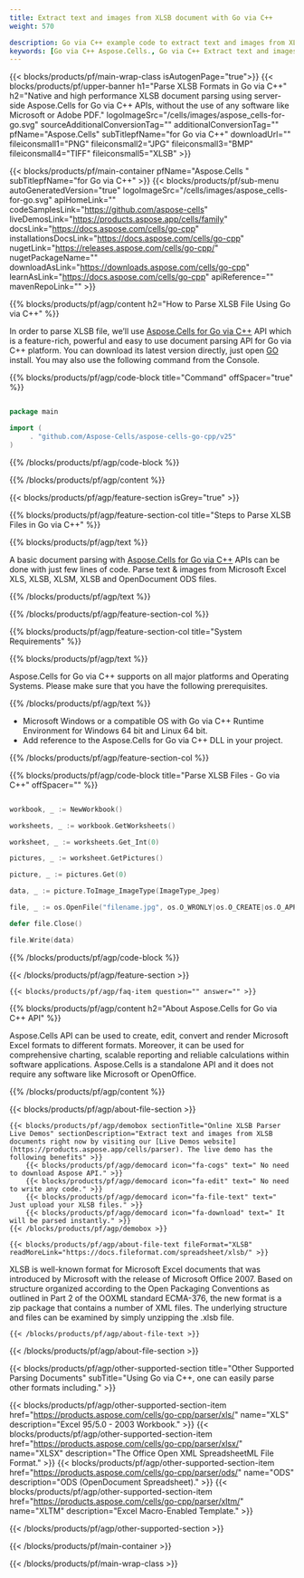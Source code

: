 ```yaml
---
title: Extract text and images from XLSB document with Go via C++
weight: 570

description: Go via C++ example code to extract text and images from XLSB file on Go via C++ Runtime Environment for Windows 64 bit and Linux 64 bit.
keywords: [Go via C++ Aspose.Cells., Go via C++ Extract text and images from XLSB file., Go via C++ How to Parse XLSB File., Go via C++ Extract text from XLSB file., Extract images from XLSB file using Go via C++]
---
```


{{< blocks/products/pf/main-wrap-class isAutogenPage="true">}}
{{< blocks/products/pf/upper-banner h1="Parse XLSB Formats in Go via C++" h2="Native and high performance XLSB document parsing using server-side Aspose.Cells for Go via C++ APIs, without the use of any software like Microsoft or Adobe PDF." logoImageSrc="/cells/images/aspose_cells-for-go.svg" sourceAdditionalConversionTag="" additionalConversionTag="" pfName="Aspose.Cells" subTitlepfName="for Go via C++" downloadUrl="" fileiconsmall1="PNG" fileiconsmall2="JPG" fileiconsmall3="BMP" fileiconsmall4="TIFF" fileiconsmall5="XLSB" >}}

{{< blocks/products/pf/main-container pfName="Aspose.Cells " subTitlepfName="for Go via C++" >}}
{{< blocks/products/pf/sub-menu autoGeneratedVersion="true" logoImageSrc="/cells/images/aspose_cells-for-go.svg" apiHomeLink="" codeSamplesLink="https://github.com/aspose-cells" liveDemosLink="https://products.aspose.app/cells/family" docsLink="https://docs.aspose.com/cells/go-cpp" installationsDocsLink="https://docs.aspose.com/cells/go-cpp" nugetLink="https://releases.aspose.com/cells/go-cpp/" nugetPackageName="" downloadAsLink="https://downloads.aspose.com/cells/go-cpp" learnAsLink="https://docs.aspose.com/cells/go-cpp" apiReference="" mavenRepoLink="" >}}

{{% blocks/products/pf/agp/content h2="How to Parse XLSB File Using Go via C++" %}}

 In order to parse XLSB file, we’ll use [Aspose.Cells for Go via C++](https://products.aspose.com/cells/go-cpp) API which is a feature-rich, powerful and easy to use document parsing API for Go via C++ platform. You can download its latest version directly, just open [GO](https://releases.aspose.com/cells/go-cpp/) install. You may also use the following command from the Console.

{{% blocks/products/pf/agp/code-block title="Command" offSpacer="true" %}}

```go

package main

import (
     . "github.com/Aspose-Cells/aspose-cells-go-cpp/v25"
)

```

{{% /blocks/products/pf/agp/code-block %}}

{{% /blocks/products/pf/agp/content %}}

{{< blocks/products/pf/agp/feature-section isGrey="true" >}}

{{% blocks/products/pf/agp/feature-section-col title="Steps to Parse XLSB Files in Go via C++" %}}

{{% blocks/products/pf/agp/text %}}

 A basic document parsing with [Aspose.Cells for Go via C++](https://products.aspose.com/cells/go-cpp) APIs can be done with just few lines of code. Parse text & images from Microsoft Excel XLS, XLSB, XLSM, XLSB and OpenDocument ODS files.

{{% /blocks/products/pf/agp/text %}}

{{% /blocks/products/pf/agp/feature-section-col %}}

{{% blocks/products/pf/agp/feature-section-col title="System Requirements" %}}

{{% blocks/products/pf/agp/text %}}

 Aspose.Cells for Go via C++ supports on all major platforms and Operating Systems. Please make sure that you have the following prerequisites.

{{% /blocks/products/pf/agp/text %}}

-  Microsoft Windows or a compatible OS with Go via C++ Runtime Environment for Windows 64 bit and Linux 64 bit.
-  Add reference to the Aspose.Cells for Go via C++ DLL in your project.

{{% /blocks/products/pf/agp/feature-section-col %}}

{{% blocks/products/pf/agp/code-block title="Parse XLSB Files - Go via C++" offSpacer="" %}}

```go

workbook, _ := NewWorkbook()

worksheets, _ := workbook.GetWorksheets()

worksheet, _ := worksheets.Get_Int(0)

pictures, _ := worksheet.GetPictures()

picture, _ := pictures.Get(0)

data, _ := picture.ToImage_ImageType(ImageType_Jpeg)

file, _ := os.OpenFile("filename.jpg", os.O_WRONLY|os.O_CREATE|os.O_APPEND, 0644)

defer file.Close()

file.Write(data)

```

{{% /blocks/products/pf/agp/code-block %}}

{{< /blocks/products/pf/agp/feature-section >}}

    {{< blocks/products/pf/agp/faq-item question="" answer="" >}}


<!-- aboutfile Starts -->

{{% blocks/products/pf/agp/content h2="About Aspose.Cells for Go via C++ API" %}}

 Aspose.Cells API can be used to create, edit, convert and render Microsoft Excel formats to different formats. Moreover, it can be used for comprehensive charting, scalable reporting and reliable calculations within software applications. Aspose.Cells is a standalone API and it does not require any software like Microsoft or OpenOffice.



{{% /blocks/products/pf/agp/content %}}

{{< blocks/products/pf/agp/about-file-section >}}

    {{< blocks/products/pf/agp/demobox sectionTitle="Online XLSB Parser Live Demos" sectionDescription="Extract text and images from XLSB documents right now by visiting our [Live Demos website](https://products.aspose.app/cells/parser). The live demo has the following benefits" >}}
        {{< blocks/products/pf/agp/democard icon="fa-cogs" text=" No need to download Aspose API." >}}
        {{< blocks/products/pf/agp/democard icon="fa-edit" text=" No need to write any code." >}}
        {{< blocks/products/pf/agp/democard icon="fa-file-text" text=" Just upload your XLSB files." >}}
        {{< blocks/products/pf/agp/democard icon="fa-download" text=" It will be parsed instantly." >}}
    {{< /blocks/products/pf/agp/demobox >}}

    {{< blocks/products/pf/agp/about-file-text fileFormat="XLSB" readMoreLink="https://docs.fileformat.com/spreadsheet/xlsb/" >}}
XLSB is well-known format for Microsoft Excel documents that was introduced by Microsoft with the release of Microsoft Office 2007. Based on structure organized according to the Open Packaging Conventions as outlined in Part 2 of the OOXML standard ECMA-376, the new format is a zip package that contains a number of XML files. The underlying structure and files can be examined by simply unzipping the .xlsb file.

    {{< /blocks/products/pf/agp/about-file-text >}}

{{< /blocks/products/pf/agp/about-file-section >}}

<!-- aboutfile Ends -->

{{< blocks/products/pf/agp/other-supported-section title="Other Supported Parsing Documents" subTitle="Using Go via C++, one can easily parse other formats including." >}}

{{< blocks/products/pf/agp/other-supported-section-item href="https://products.aspose.com/cells/go-cpp/parser/xls/" name="XLS" description="Excel 95/5.0 - 2003 Workbook." >}} 
{{< blocks/products/pf/agp/other-supported-section-item href="https://products.aspose.com/cells/go-cpp/parser/xlsx/" name="XLSX" description="The Office Open XML SpreadsheetML File Format." >}} 
{{< blocks/products/pf/agp/other-supported-section-item href="https://products.aspose.com/cells/go-cpp/parser/ods/" name="ODS" description="ODS (OpenDocument Spreadsheet)." >}} 
{{< blocks/products/pf/agp/other-supported-section-item href="https://products.aspose.com/cells/go-cpp/parser/xltm/" name="XLTM" description="Excel Macro-Enabled Template." >}} 

{{< /blocks/products/pf/agp/other-supported-section >}}

{{< /blocks/products/pf/main-container >}}

{{< /blocks/products/pf/main-wrap-class >}}

